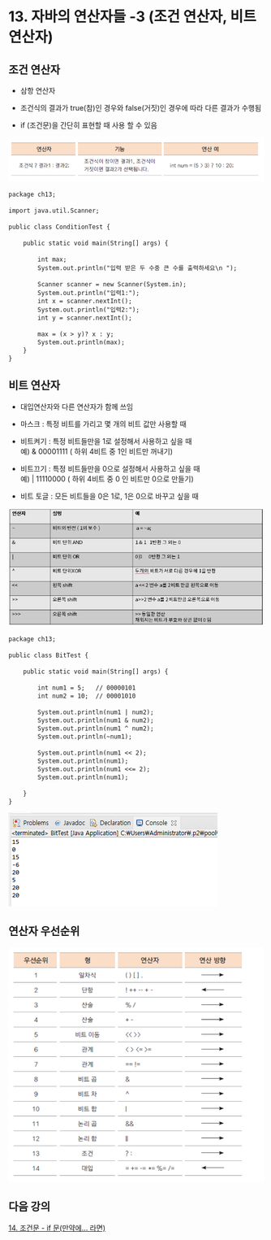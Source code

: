 # 13. 자바의 연산자들 -3 (조건 연산자, 비트 연산자)

## 조건 연산자

- 삼항 연산자

- 조건식의 결과가 true(참)인 경우와 false(거짓)인 경우에 따라 다른 결과가 수행됨

- if (조건문)을 간단히 표현할 때 사용 할 수 있음

![conditionop](./img/conditionop.png)

```
package ch13;

import java.util.Scanner;

public class ConditionTest {

	public static void main(String[] args) {

		int max;
		System.out.println("입력 받은 두 수중 큰 수를 출력하세요\n ");

		Scanner scanner = new Scanner(System.in);
		System.out.println("입력1:");
		int x = scanner.nextInt();
		System.out.println("입력2:");
		int y = scanner.nextInt();

		max = (x > y)? x : y;
		System.out.println(max);
	}
}
```

## 비트 연산자

- 대입연산자와 다른 연산자가 함께 쓰임

- 마스크 : 특정 비트를 가리고 몇 개의 비트 값만 사용할 때

- 비트켜기 : 특정 비트들만을 1로 설정해서 사용하고 싶을 때<br>
  예) & 00001111 ( 하위 4비트 중 1인 비트만 꺼내기)

- 비트끄기 : 특정 비트들만을 0으로 설정해서 사용하고 싶을 때<br>
  예) | 11110000 ( 하위 4비트 중 0 인 비트만 0으로 만들기)

- 비트 토글 : 모든 비트들을 0은 1로, 1은 0으로 바꾸고 싶을 때

![bit](./img/bit.PNG)

```
package ch13;

public class BitTest {

	public static void main(String[] args) {

		int num1 = 5;  	// 00000101
		int num2 = 10; 	// 00001010

		System.out.println(num1 | num2);
		System.out.println(num1 & num2);
		System.out.println(num1 ^ num2);
		System.out.println(~num1);

		System.out.println(num1 << 2);
		System.out.println(num1);
		System.out.println(num1 <<= 2);
		System.out.println(num1);

	}
}
```

![bita](./img/bita.PNG)

## 연산자 우선순위

![priority](./img/priority.png)

## 다음 강의

[14. 조건문 - if 문(만약에... 라면)](https://github.com/codemaker74/study/tree/master/backup/javacoursework/Chapter1/01-14/README.md)
